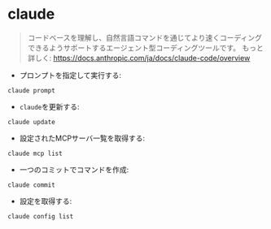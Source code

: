 # claude

> コードベースを理解し、自然言語コマンドを通じてより速くコーディングできるようサポートするエージェント型コーディングツールです。
> もっと詳しく: <https://docs.anthropic.com/ja/docs/claude-code/overview>

- プロンプトを指定して実行する:

`claude prompt`

- `claude`を更新する:

`claude update`

- 設定されたMCPサーバ一覧を取得する:

`claude mcp list`

- 一つのコミットでコマンドを作成:

`claude commit`

- 設定を取得する:

`claude config list`
